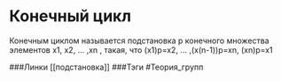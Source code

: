 # Конечный цикл
Конечным циклом называется подстановка p конечного множества элементов 
x1, x2, ... ,xn , такая, что (x1)p=x2, ... ,(x(n-1))p=xn, (xn)p=x1

###Линки [[подстановка]]
###Тэги 
 #Теория_групп 